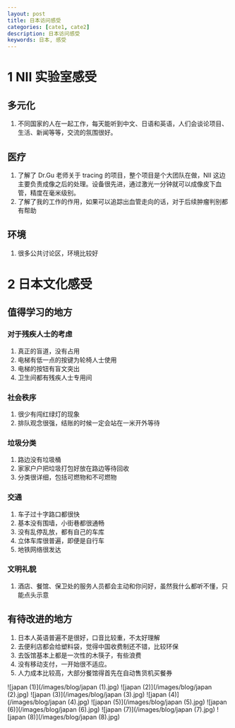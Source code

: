 ```yaml
---
layout: post
title: 日本访问感受
categories: [cate1, cate2]
description: 日本访问感受
keywords: 日本, 感受
---
```


# 1 NII 实验室感受
## 多元化
1. 不同国家的人在一起工作，每天能听到中文、日语和英语，人们会谈论项目、生活、新闻等等，交流的氛围很好。
## 医疗
1. 了解了 Dr.Gu 老师关于 tracing 的项目，整个项目是个大团队在做，NII 这边主要负责成像之后的处理。设备很先进，通过激光一分钟就可以成像皮下血管，精度在毫米级别。
2. 了解了我的工作的作用，如果可以追踪出血管走向的话，对于后续肿瘤判别都有帮助
## 环境
1. 很多公共讨论区，环境比较好

# 2 日本文化感受
## 值得学习的地方
### 对于残疾人士的考虑
1. 真正的盲道，没有占用
2. 电梯有低一点的按键为轮椅人士使用
3. 电梯的按钮有盲文突出
4. 卫生间都有残疾人士专用间

### 社会秩序
1. 很少有闯红绿灯的现象
2. 排队观念很强，结账的时候一定会站在一米开外等待

### 垃圾分类
1. 路边没有垃圾桶 
2. 家家户户把垃圾打包好放在路边等待回收
3. 分类很详细，包括可燃物和不可燃物

### 交通
1. 车子过十字路口都很快
2. 基本没有围墙，小街巷都很通畅
3. 没有乱停乱放，都有自己的车库
4. 立体车库很普遍，即便是自行车
5. 地铁网络很发达

### 文明礼貌
1. 酒店、餐馆、保卫处的服务人员都会主动和你问好，虽然我什么都听不懂，只能点头示意

## 有待改进的地方
1. 日本人英语普遍不是很好，口音比较重，不太好理解
2. 去便利店都会给塑料袋，觉得中国收费制还不错，比较环保
3. 去饭馆基本上都是一次性的木筷子，有些浪费
4. 没有移动支付，一开始很不适应。
5. 人力成本比较高，大部分餐馆得首先在自动售货机买餐券


 ![japan (1)](/images/blog/japan (1).jpg)
 ![japan (2)](/images/blog/japan (2).jpg)
 ![japan (3)](/images/blog/japan (3).jpg)
 ![japan (4)](/images/blog/japan (4).jpg)
 ![japan (5)](/images/blog/japan (5).jpg)
 ![japan (6)](/images/blog/japan (6).jpg)
 ![japan (7)](/images/blog/japan (7).jpg)
 ![japan (8)](/images/blog/japan (8).jpg)